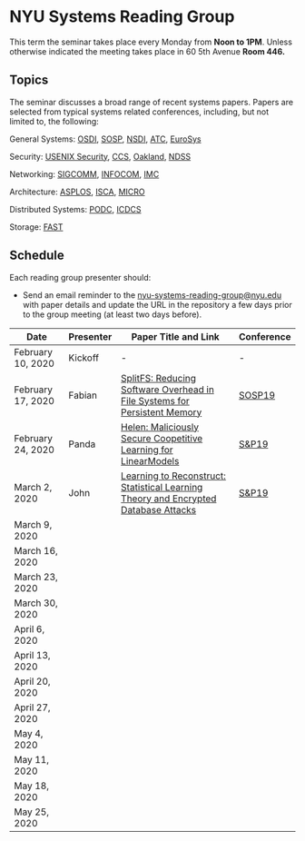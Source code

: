 
# NYU Systems Reading Group

This term the seminar takes place every Monday from **Noon to 1PM**. Unless otherwise indicated the meeting takes place in 60 5th Avenue **Room 446.** 

## Topics
The seminar discusses a broad range of recent systems papers. Papers are selected from typical systems related conferences, including, but not limited to, the following:

General Systems: [OSDI](https://dblp.uni-trier.de/db/conf/osdi), [SOSP](https://dblp.uni-trier.de/db/conf/sosp), [NSDI](https://dblp.uni-trier.de/db/conf/nsdi/), [ATC](https://dblp.uni-trier.de/db/conf/usenix), [EuroSys](https://dblp.uni-trier.de/db/conf/eurosys/)

Security: [USENIX Security](https://dblp.uni-trier.de/db/conf/uss/), [CCS](https://dblp.uni-trier.de/db/conf/ccs/), [Oakland](https://dblp.uni-trier.de/db/conf/sp/), [NDSS](https://dblp.uni-trier.de/db/conf/ndss/)

Networking: [SIGCOMM](https://dblp.uni-trier.de/db/conf/sigcomm/), [INFOCOM](https://dblp.uni-trier.de/db/conf/infocom/), [IMC](https://dblp.uni-trier.de/db/conf/imc/)

Architecture: [ASPLOS](https://dblp.uni-trier.de/db/conf/asplos/), [ISCA](https://dblp.uni-trier.de/db/conf/isca/), [MICRO](https://dblp.uni-trier.de/db/conf/micro/)

Distributed Systems: [PODC](https://dblp.uni-trier.de/db/conf/podc/), [ICDCS]( https://dblp.uni-trier.de/db/conf/icdcs/)

Storage: [FAST](https://dblp.uni-trier.de/db/conf/fast/)

## Schedule

Each reading group presenter should:
- Send an email reminder to the nyu-systems-reading-group@nyu.edu with paper details and update the URL in the repository a few days prior to the group meeting (at least two days before).


| Date | Presenter | Paper Title and Link | Conference |
| ------------ | ------------ | ------------ | ------------ |
| February 10, 2020 |  Kickoff |  - |  - |
| February 17, 2020 | Fabian  |  [SplitFS: Reducing Software Overhead in File Systems for Persistent Memory](https://dl.acm.org/doi/10.1145/3341301.3359631)   | [SOSP19](https://sosp19.rcs.uwaterloo.ca/program.html)  |
| February 24, 2020 | Panda  |  [Helen: Maliciously Secure Coopetitive Learning for LinearModels](https://arxiv.org/pdf/1907.07212.pdf) | [S&P19](https://www.ieee-security.org/TC/SP2019/)  |
| March 2, 2020 |  John | [Learning to Reconstruct: Statistical Learning Theory and Encrypted Database Attacks](https://eprint.iacr.org/2019/011.pdf)  | [S&P19](https://www.ieee-security.org/TC/SP2019/)  |
| March 9, 2020 |   |   |   |
| March 16, 2020 |   |   |   |
| March 23, 2020 |   |   |   |
| March 30, 2020 |   |   |   |
| April 6, 2020 |   |   |   |
| April 13, 2020 |   |   |   |
| April 20, 2020 |   |   |   |
| April 27, 2020 |   |   |   |
| May 4, 2020 |   |   |   |
| May 11, 2020 |   |   |   |
| May 18, 2020 |   |   |   |
| May 25, 2020 |   |   |   |

